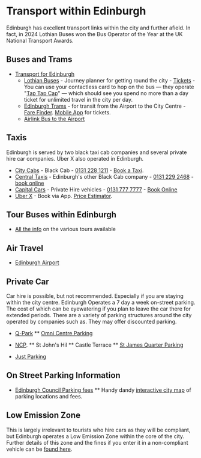# Transport within Edinburgh
Edinburgh has excellent transport links within the city and further afield. In fact, in 2024 Lothian Buses won the Bus Operator of the Year at the UK National Transport Awards.

## Buses and Trams
* [Transport for Edinburgh](http://bit.ly/3XyeQz3)
  * [Lothian Buses](http://bit.ly/3QCc6hA) - Journey planner for getting round the city - [Tickets](http://bit.ly/3kdWkh4) - You can use your contactless card to hop on the bus — they operate "[Tap Tap Cap](https://www.lothianbuses.com/contactless/#taptapcap)" — which should see you spend no more than a day ticket for unlimited travel in the city per day.
  * [Edinburgh Trams](http://bit.ly/3ILpCh0) - for transit from the Airport to the City Centre - [Fare Finder](https://bit.ly/3Rvq9Xp). [Mobile App](https://bit.ly/3ROF0xn) for tickets.
  * [Airlink Bus to the Airport](https://www.lothianbuses.com/our-services/airport-buses/)


## Taxis
Edinburgh is served by two black taxi cab companies and several private hire car companies. Uber X also operated in Edinburgh. 

* [City Cabs](https://www.citycabs.co.uk/) - Black Cab - [0131 228 1211](tel:+441312281211) - [Book a Taxi](https://bit.ly/3IVcplM).
* [Central Taxis](https://www.taxis-edinburgh.co.uk/) - Edinburgh's other Black Cab company - [0131 229 2468](tel:+441312292468) - [book online](https://www.taxis-edinburgh.co.uk/bookings/) 
* [Capital Cars](https://www.capitalcarsscotland.co.uk/) - Private Hire vehicles - [0131 777 7777](tel:+441317777777) - [Book Online](https://www.capitalcarsscotland.co.uk/online-booking/)
* [Uber X](https://www.uber.com/gb/en/ride/uberx/) - Book via App. [Price Estimator](https://www.uber.com/global/en/price-estimate/).

## Tour Buses within Edinburgh
* [All the info](https://edinburghtour.com/) on the various tours available

## Air Travel
* [Edinburgh Airport](https://www.edinburghairport.com/)

## Private Car

Car hire is possible, but not recommended. Especially if you are staying within the city centre. Edinburgh Operates a 7 day a week on-street parking. The cost of which can be eyewatering if you plan to leave the car there for extended periods. There are a variety of parking structures around the city operated by companies such as. They may offer discounted parking. 

* [Q-Park](https://www.q-park.co.uk/en-gb/) 
** [Omni Centre Parking](https://omniedinburgh.co.uk/brand-directory/q-park-omni)
* [NCP](https://www.ncp.co.uk/). 
** St John's Hil
** Castle Terrace
** [St James Quarter Parking](https://stjamesquarter.com/visit/car-park/)

* [Just Parking](https://www.justpark.com/uk/parking/edinburgh/)

## On Street Parking Information
* [Edinburgh Council Parking fees](https://www.edinburgh.gov.uk/parking-spaces/parking-prices-times)
** Handy dandy [interactive city map](https://www.edinburgh.gov.uk/parking-spaces/find-parking-bays/1) of parking locations and fees.

## Low Emission Zone
This is largely irrelevant to tourists who hire cars as they will be compliant, but Edinburgh operates a Low Emission Zone within the core of the city. Further details of this zone and the fines if you enter it in a non-compliant vehicle can be [found here](https://www.edinburgh.gov.uk/lowemissionzone).
